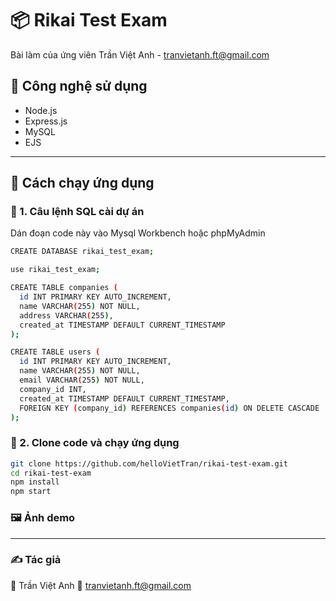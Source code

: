 # 📦 Rikai Test Exam

Bài làm của ứng viên Trần Việt Anh - tranvietanh.ft@gmail.com

## 🧰 Công nghệ sử dụng

- Node.js
- Express.js
- MySQL
- EJS

---

## 🚀 Cách chạy ứng dụng

### 🔁 1. Câu lệnh SQL cài dự án
Dán đoạn code này vào Mysql Workbench hoặc phpMyAdmin

```bash
CREATE DATABASE rikai_test_exam;

use rikai_test_exam;

CREATE TABLE companies (
  id INT PRIMARY KEY AUTO_INCREMENT,
  name VARCHAR(255) NOT NULL,
  address VARCHAR(255),
  created_at TIMESTAMP DEFAULT CURRENT_TIMESTAMP
);

CREATE TABLE users (
  id INT PRIMARY KEY AUTO_INCREMENT,
  name VARCHAR(255) NOT NULL,
  email VARCHAR(255) NOT NULL,
  company_id INT,
  created_at TIMESTAMP DEFAULT CURRENT_TIMESTAMP,
  FOREIGN KEY (company_id) REFERENCES companies(id) ON DELETE CASCADE
);

```
### 🔁 2. Clone code và chạy ứng dụng
```bash
git clone https://github.com/helloVietTran/rikai-test-exam.git
cd rikai-test-exam
npm install
npm start
```

### 🖼️ Ảnh demo

---

### ✍️ Tác giả
👤 Trần Việt Anh
📧 tranvietanh.ft@gmail.com
